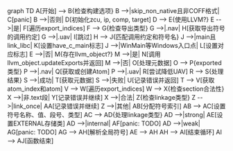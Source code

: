 graph TD
    A[开始] --> B{检查构建选项}
    B -->|skip_non_native且非COFF格式| C[panic]
    B -->|否则| D[初始化zcu, ip, comp, target]
    D --> E{使用LLVM?}
    E -->|是| F[遍历export_indices]
    F --> G{检查导出类型}
    G -->|.nav| H[获取导出符号的调用约定]
    G -->|.uav| I[跳过]
    H --> J{匹配调用约定和符号名}
    J -->|main且link_libc| K[设置have_c_main标志]
    J -->|WinMain等Windows入口点| L[设置对应标志]
    E -->|否| M{存在llvm_object?}
    M -->|是| N[调用llvm_object.updateExports并返回]
    M -->|否| O[处理元数据]
    O --> P{exported类型}
    P -->|.nav| Q[获取或创建Atom]
    P -->|.uav| R[尝试降低UAV]
    R --> S{处理结果}
    S -->|成功| T[获取元数据]
    S -->|失败| U[记录错误并返回]
    T --> V[获取atom_index和atom]
    V --> W[遍历export_indices]
    W --> X{检查section合法性}
    X -->|非.text段| Y[记录错误并继续]
    X -->|合法| Z{检查linkage类型}
    Z -->|link_once| AA[记录错误并继续]
    Z -->|其他| AB[分配符号索引]
    AB --> AC[设置符号名称、值、段号、类型]
    AC --> AD{处理linkage类型}
    AD -->|strong| AE[设置EXTERNAL存储类]
    AD -->|internal| AF[panic: TODO]
    AD -->|weak| AG[panic: TODO]
    AG --> AH[解析全局符号]
    AE --> AH
    AH --> AI[结束循环]
    AI --> AJ[函数结束]
